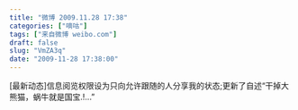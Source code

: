 ```yaml
---
title: "微博 2009.11.28 17:38"
categories: ["嘀咕"]
tags: ["来自微博 weibo.com"]
draft: false
slug: "VmZA3q"
date: "2009-11-28 17:38:00"
---
```


<p>[最新动态]信息阅览权限设为只向允许跟随的人分享我的状态;更新了自述“干掉大熊猫，蜗牛就是国宝.!...” 　 ​​​​</p>

